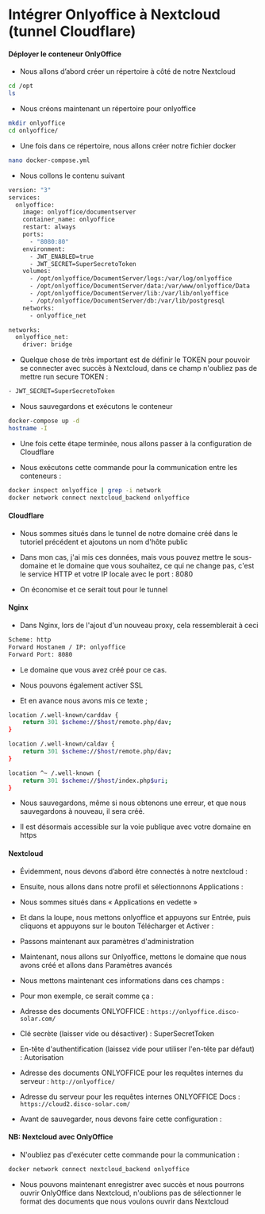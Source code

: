 # Intégrer Onlyoffice à Nextcloud (tunnel Cloudflare)

#### Déployer le conteneur OnlyOffice

- Nous allons d’abord créer un répertoire à côté de notre Nextcloud

```sh
cd /opt
ls
```

- Nous créons maintenant un répertoire pour onlyoffice

```sh
mkdir onlyoffice
cd onlyoffice/
```

- Une fois dans ce répertoire, nous allons créer notre fichier docker

```sh
nano docker-compose.yml
```

- Nous collons le contenu suivant

```sh
version: "3"
services:
  onlyoffice:
    image: onlyoffice/documentserver
    container_name: onlyoffice
    restart: always
    ports:
      - "8080:80"
    environment:
      - JWT_ENABLED=true
      - JWT_SECRET=SuperSecretoToken
    volumes:
      - /opt/onlyoffice/DocumentServer/logs:/var/log/onlyoffice
      - /opt/onlyoffice/DocumentServer/data:/var/www/onlyoffice/Data
      - /opt/onlyoffice/DocumentServer/lib:/var/lib/onlyoffice
      - /opt/onlyoffice/DocumentServer/db:/var/lib/postgresql
    networks:
      - onlyoffice_net

networks:
  onlyoffice_net:
    driver: bridge
```

- Quelque chose de très important est de définir le TOKEN pour pouvoir se connecter avec succès à Nextcloud, dans ce champ n'oubliez pas de mettre run secure TOKEN :

```sh
- JWT_SECRET=SuperSecretoToken
```

- Nous sauvegardons et exécutons le conteneur

```sh
docker-compose up -d
hostname -I
```

- Une fois cette étape terminée, nous allons passer à la configuration de Cloudflare

- Nous exécutons cette commande pour la communication entre les conteneurs :

```sh
docker inspect onlyoffice | grep -i network
docker network connect nextcloud_backend onlyoffice
```

#### Cloudflare

- Nous sommes situés dans le tunnel de notre domaine créé dans le tutoriel précédent et ajoutons un nom d'hôte public

- Dans mon cas, j'ai mis ces données, mais vous pouvez mettre le sous-domaine et le domaine que vous souhaitez, ce qui ne change pas, c'est le service HTTP et votre IP locale avec le port : 8080

- On économise et ce serait tout pour le tunnel

#### Nginx

- Dans Nginx, lors de l'ajout d'un nouveau proxy, cela ressemblerait à ceci

```sh
Scheme: http
Forward Hostanem / IP: onlyoffice
Forward Port: 8080
```

- Le domaine que vous avez créé pour ce cas.

- Nous pouvons également activer SSL

- Et en avance nous avons mis ce texte ;

```sh
location /.well-known/carddav {
    return 301 $scheme://$host/remote.php/dav;
}

location /.well-known/caldav {
    return 301 $scheme://$host/remote.php/dav;
}

location ^~ /.well-known {
    return 301 $scheme://$host/index.php$uri;
}
```

- Nous sauvegardons, même si nous obtenons une erreur, et que nous sauvegardons à nouveau, il sera créé.

- Il est désormais accessible sur la voie publique avec votre domaine en https

#### Nextcloud

- Évidemment, nous devons d’abord être connectés à notre nextcloud :

- Ensuite, nous allons dans notre profil et sélectionnons Applications :

- Nous sommes situés dans « Applications en vedette »

- Et dans la loupe, nous mettons onlyoffice et appuyons sur Entrée, puis cliquons et appuyons sur le bouton Télécharger et Activer :

- Passons maintenant aux paramètres d'administration

- Maintenant, nous allons sur Onlyoffice, mettons le domaine que nous avons créé et allons dans Paramètres avancés

- Nous mettons maintenant ces informations dans ces champs :

- Pour mon exemple, ce serait comme ça :

- Adresse des documents ONLYOFFICE : `https://onlyoffice.disco-solar.com/`

- Clé secrète (laisser vide ou désactiver) : SuperSecretToken

- En-tête d'authentification (laissez vide pour utiliser l'en-tête par défaut) : Autorisation

- Adresse des documents ONLYOFFICE pour les requêtes internes du serveur : `http://onlyoffice/`

- Adresse du serveur pour les requêtes internes ONLYOFFICE Docs : `https://cloud2.disco-solar.com/`

- Avant de sauvegarder, nous devons faire cette configuration :

#### NB: Nextcloud avec OnlyOffice

- N'oubliez pas d'exécuter cette commande pour la communication :

```sh
docker network connect nextcloud_backend onlyoffice
```

- Nous pouvons maintenant enregistrer avec succès et nous pourrons ouvrir OnlyOffice dans Nextcloud, n'oublions pas de sélectionner le format des documents que nous voulons ouvrir dans Nextcloud
